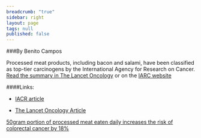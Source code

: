```yaml
---
breadcrumb: "true"
sidebar: right
layout: page
tags: null
published: false
---
```





###By Benito Campos   

Processed meat products, including bacon and salami, have been classified as top-tier carcinogens by the International Agency for Research on Cancer. <a href="http://www.thelancet.com/journals/lanonc/article/PIIS1470-2045%2815%2900444-1/abstract" target="_blank">Read the summary in The Lancet Oncology</a> or on the <a href="https://www.iarc.fr/en/media-centre/pr/2015/pdfs/pr240_E.pdf" target="_blank">IARC website</a>

####Links: 
- <a href="https://www.iarc.fr/en/media-centre/pr/2015/pdfs/pr240_E.pdf" target="_blank">IACR article

- <a href="http://www.thelancet.com/journals/lanonc/article/PIIS1470-2045%2815%2900444-1/abstract" target="_blank">The Lancet Oncology Article

50gram portion of processed meat eaten daily increases the risk of colorectal cancer by 18%

